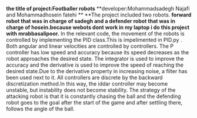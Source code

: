 **the title of project:Footballer robots**
**developer:Mohammadsadegh Najafi and Mohammadhosein fatehi **
**The project included two robots.
**forward robot that was in charge of sadegh and a defender robot that was in charge of hosein.because webots dont work in  my laptop i do this project with mrabbasalipoor.**
In the relevant code, the movement of the robots is controlled by implementing the PID class.This is impelimented in PID.py .
Both angular and linear velocities are controlled by controllers.
The P controller has low speed and accuracy because its speed decreases as the robot approaches the desired state.
The integrator is used to improve the accuracy and the derivative is used to improve the speed of reaching the desired state.Due to the derivative property in increasing noise, a filter has been used next to it.
All controllers are discrete by the backward discretization method.In this way, the iddar controller may become unstable, but instability does not become stability.
The strategy of the attacking robot is that it is constantly chasing the ball and the defending robot goes to the goal after the start of the game and after settling there, follows the angle of the ball.
